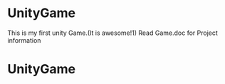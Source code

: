 ﻿# UnityGame
 This is my first unity Game.(It is awesome!1)
 Read Game.doc for Project information
# UnityGame
